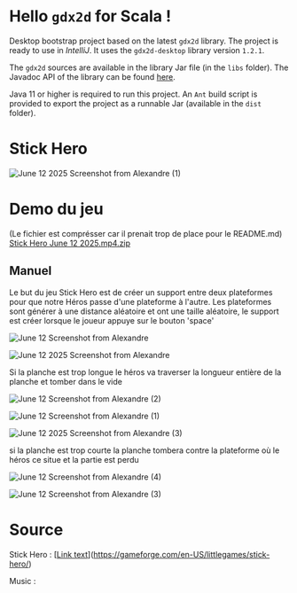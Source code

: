 # Hello `gdx2d` for Scala !


Desktop bootstrap project based on the latest `gdx2d` library. The project is ready to use in _IntelliJ_. It uses the `gdx2d-desktop` library version `1.2.1`.

The `gdx2d` sources are available in the library Jar file (in the `libs` folder). The Javadoc API of the library can be found [here](https://hevs-isi.github.io/gdx2d/javadoc/).

Java 11 or higher is required to run this project. An `Ant` build script is provided to export the project as a runnable Jar (available in the `dist` folder).

# Stick Hero

![June 12 2025 Screenshot from Alexandre (1)](https://github.com/user-attachments/assets/d1dfa72d-2b6d-4a3e-971c-51cd605daefc)


# Demo du jeu
 (Le fichier est comprésser car il prenait trop de place pour le README.md)
[Stick Hero June 12 2025.mp4.zip](https://github.com/user-attachments/files/20711661/Stick.Hero.June.12.2025.mp4.zip)

## Manuel 

Le but du jeu Stick Hero est de créer un support entre deux plateformes pour que notre Héros passe d'une plateforme à l'autre. Les plateformes sont générer à une distance aléatoire et ont une taille aléatoire, le support est créer lorsque le joueur appuye sur le bouton 'space' 

![June 12 Screenshot from Alexandre](https://github.com/user-attachments/assets/2419afdd-ae12-4d0a-aa42-c81ec9d06a7c)


![June 12 2025 Screenshot from Alexandre](https://github.com/user-attachments/assets/b9053f7c-e5ce-4757-8d0b-c55ee75d4281)


Si la planche est trop longue le héros va traverser la longueur entière de la planche et tomber dans le vide

![June 12 Screenshot from Alexandre (2)](https://github.com/user-attachments/assets/b57cc164-f06e-4712-a5e7-746a18ce5bf2)

![June 12 Screenshot from Alexandre (1)](https://github.com/user-attachments/assets/c6c730dd-cd40-4385-89d2-89f68bcf6baf)

![June 12 2025 Screenshot from Alexandre (3)](https://github.com/user-attachments/assets/ce26b68a-2477-4826-9ce3-f0a508b98ee0)

si la planche est trop courte la planche tombera contre la plateforme où le héros ce situe et la partie est perdu

![June 12 Screenshot from Alexandre (4)](https://github.com/user-attachments/assets/a517adb7-0e5a-4cea-b774-0379ec0e9525)

![June 12 Screenshot from Alexandre (3)](https://github.com/user-attachments/assets/ea2fcd20-5078-4e27-bbed-e7ce14ad8d55)


# Source

Stick Hero : [[Link text](https://gameforge.com/en-US/littlegames/stick-hero/)](https://gameforge.com/en-US/littlegames/stick-hero/)

Music : 
